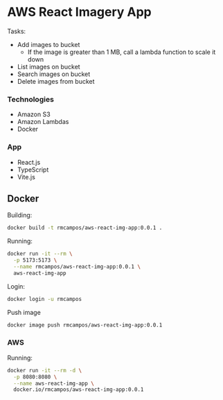 # AWS React Imagery App

Tasks:
- Add images to bucket
  - If the image is greater than 1 MB, call a lambda function to scale it down
- List images on bucket
- Search images on bucket
- Delete images from bucket

### Technologies

- Amazon S3
- Amazon Lambdas
- Docker

### App

- React.js
- TypeScript
- Vite.js

## Docker

Building:

```sh
docker build -t rmcampos/aws-react-img-app:0.0.1 .
```

Running:

```sh
docker run -it --rm \
  -p 5173:5173 \
  --name rmcampos/aws-react-img-app:0.0.1 \
  aws-react-img-app
```

Login:

```sh
docker login -u rmcampos
```

Push image
```sh
docker image push rmcampos/aws-react-img-app:0.0.1
```

### AWS

Running:

```sh
docker run -it --rm -d \
  -p 8080:8080 \
  --name aws-react-img-app \
  docker.io/rmcampos/aws-react-img-app:0.0.1
```
